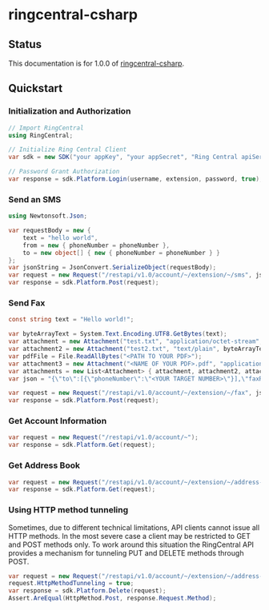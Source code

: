 # ringcentral-csharp

## Status

This documentation is for 1.0.0 of [ringcentral-csharp](https://github.com/ringcentral/ringcentral-csharp).

## Quickstart

### Initialization and Authorization

```cs
// Import RingCentral
using RingCentral;

// Initialize Ring Central Client
var sdk = new SDK("your appKey", "your appSecret", "Ring Central apiServer", "Application Name","Application Version");

// Password Grant Authorization
var response = sdk.Platform.Login(username, extension, password, true);
```

### Send an SMS

```cs
using Newtonsoft.Json;

var requestBody = new {
    text = "hello world",
    from = new { phoneNumber = phoneNumber },
    to = new object[] { new { phoneNumber = phoneNumber } }
};
var jsonString = JsonConvert.SerializeObject(requestBody);
var request = new Request("/restapi/v1.0/account/~/extension/~/sms", jsonString);
var response = sdk.Platform.Post(request);
```

### Send Fax

```cs
const string text = "Hello world!";

var byteArrayText = System.Text.Encoding.UTF8.GetBytes(text);
var attachment = new Attachment("test.txt", "application/octet-stream", byteArrayText);
var attachment2 = new Attachment("test2.txt", "text/plain", byteArrayText);
var pdfFile = File.ReadAllBytes("<PATH TO YOUR PDF>");
var attachment3 = new Attachment("<NAME OF YOUR PDF>.pdf", "application/pdf", pdfFile);
var attachments = new List<Attachment> { attachment, attachment2, attachment3 };
var json = "{\"to\":[{\"phoneNumber\":\"<YOUR TARGET NUMBER>\"}],\"faxResolution\":\"High\"}";

var request = new Request("/restapi/v1.0/account/~/extension/~/fax", json, attachments);
var response = sdk.Platform.Post(request);
```

### Get Account Information

```cs
var request = new Request("/restapi/v1.0/account/~");
var response = sdk.Platform.Get(request);
```

### Get Address Book

```cs
var request = new Request("/restapi/v1.0/account/~/extension/~/address-book/contact");
var response = sdk.Platform.Get(request);
```

### Using HTTP method tunneling

Sometimes, due to different technical limitations, API clients cannot issue all HTTP methods. In the most severe case a client may be restricted to GET and POST methods only. To work around this situation the RingCentral API provides a mechanism for tunneling PUT and DELETE methods through POST.

```cs
var request = new Request("/restapi/v1.0/account/~/extension/~/address-book/contact/" + contactId);
request.HttpMethodTunneling = true;
var response = sdk.Platform.Delete(request);
Assert.AreEqual(HttpMethod.Post, response.Request.Method);
```
